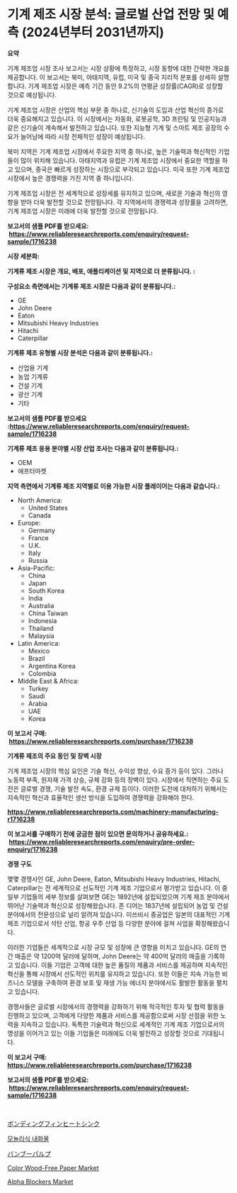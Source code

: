 <p><h1>기계 제조 시장 분석: 글로벌 산업 전망 및 예측 (2024년부터 2031년까지)</h1></p><p><strong>요약</strong></p>
<p><p>기계 제조업 시장 조사 보고서는 시장 상황에 특정하고, 시장 동향에 대한 간략한 개요를 제공합니다. 이 보고서는 북미, 아태지역, 유럽, 미국 및 중국 지리적 분포를 상세히 설명합니다. 기계 제조업 시장은 예측 기간 동안 9.2%의 연평균 성장률(CAGR)로 성장할 것으로 예상됩니다.</p><p>기계 제조업 시장은 산업의 핵심 부문 중 하나로, 신기술의 도입과 산업 혁신의 증가로 더욱 중요해지고 있습니다. 이 시장에서는 자동화, 로봇공학, 3D 프린팅 및 인공지능과 같은 신기술이 계속해서 발전하고 있습니다. 또한 지능형 기계 및 스마트 제조 공장의 수요가 늘어남에 따라 시장 전체적인 성장이 예상됩니다.</p><p>북미 지역은 기계 제조업 시장에서 주요한 지역 중 하나로, 높은 기술력과 혁신적인 기업들이 많이 위치해 있습니다. 아태지역과 유럽은 기계 제조업 시장에서 중요한 역할을 하고 있으며, 중국은 빠르게 성장하는 시장으로 부각되고 있습니다. 미국 또한 기계 제조업 시장에서 높은 경쟁력을 가진 지역 중 하나입니다.</p><p>기계 제조업 시장은 전 세계적으로 성장세를 유지하고 있으며, 새로운 기술과 혁신의 영향을 받아 더욱 발전할 것으로 전망됩니다. 각 지역에서의 경쟁력과 성장률을 고려하면, 기계 제조업 시장은 미래에 더욱 발전할 것으로 전망됩니다.</p></p>
<p><strong>보고서의 샘플 PDF를 받으세요: &nbsp;<a href="https://www.reliableresearchreports.com/enquiry/request-sample/1716238">https://www.reliableresearchreports.com/enquiry/request-sample/1716238</a></strong></p>
<p><strong>시장 세분화:</strong></p>
<p><strong> 기계류 제조 시장은 개요, 배포, 애플리케이션 및 지역으로 더 분류됩니다. :</strong></p>
<p><strong>구성요소 측면에서는 기계류 제조 시장은 다음과 같이 분류됩니다.:</strong></p>
<p><ul><li>GE</li><li>John Deere</li><li>Eaton</li><li>Mitsubishi Heavy Industries</li><li>Hitachi</li><li>Caterpillar</li></ul></p>
<p><strong> 기계류 제조 유형별 시장 분석은 다음과 같이 분류됩니다.:</strong></p>
<p><ul><li>산업용 기계</li><li>농업 기계류</li><li>건설 기계</li><li>광산 기계</li><li>기타</li></ul></p>
<p><strong>보고서의 샘플 PDF를 받으세요 :<a href="https://www.reliableresearchreports.com/enquiry/request-sample/1716238">https://www.reliableresearchreports.com/enquiry/request-sample/1716238</a></strong></p>
<p><strong> 기계류 제조 응용 분야별 시장 산업 조사는 다음과 같이 분류됩니다.:</strong></p>
<p><ul><li>OEM</li><li>애프터마켓</li></ul></p>
<p><strong>지역 측면에서 기계류 제조 지역별로 이용 가능한 시장 플레이어는 다음과 같습니다.:</strong></p>
<p><ul>
    <li>
        North America:
        <ul>
            <li>United States</li>
            <li>Canada</li>
        </ul>
    </li>
    <li>
        Europe:
        <ul>
            <li>Germany</li>
            <li>France</li>
            <li>U.K.</li>
            <li>Italy</li>
            <li>Russia</li>
        </ul>
    </li>
    <li>
        Asia-Pacific:
        <ul>
            <li>China</li>
            <li>Japan</li>
            <li>South Korea</li>
            <li>India</li>
            <li>Australia</li>
            <li>China Taiwan</li>
            <li>Indonesia</li>
            <li>Thailand</li>
            <li>Malaysia</li>
        </ul>
    </li>
    <li>
        Latin America:
        <ul>
            <li>Mexico</li>
            <li>Brazil</li>
            <li>Argentina Korea</li>
            <li>Colombia</li>
        </ul>
    </li>
    <li>
        Middle East & Africa:
        <ul>
            <li>Turkey</li>
            <li>Saudi</li>
            <li>Arabia</li>
            <li>UAE</li>
            <li>Korea</li>
        </ul>
    </li>
    </ul></p>
<p><strong>이 보고서 구매: &nbsp;<a href="https://www.reliableresearchreports.com/purchase/1716238">https://www.reliableresearchreports.com/purchase/1716238</a></strong></p>
<p><strong>기계류 제조의 주요 동인 및 장벽 시장</strong></p>
<p><p>기계 제조업 시장의 핵심 요인은 기술 혁신, 수익성 향상, 수요 증가 등이 있다. 그러나 노동력 부족, 원자재 가격 상승, 규제 강화 등의 장벽이 있다. 시장에서 직면하는 주요 도전은 글로벌 경쟁, 기술 발전 속도, 환경 규제 등이다. 이러한 도전에 대처하기 위해서는 지속적인 혁신과 효율적인 생산 방식을 도입하여 경쟁력을 강화해야 한다.</p></p>
<p><strong><a href="https://www.reliableresearchreports.com/machinery-manufacturing-r1716238">https://www.reliableresearchreports.com/machinery-manufacturing-r1716238</a></strong></p>
<p><strong>이 보고서를 구매하기 전에 궁금한 점이 있으면 문의하거나 공유하세요.: &nbsp;<a href="https://www.reliableresearchreports.com/enquiry/pre-order-enquiry/1716238">https://www.reliableresearchreports.com/enquiry/pre-order-enquiry/1716238</a></strong></p>
<p><strong>경쟁 구도</strong></p>
<p><p>몇몇 경쟁사인 GE, John Deere, Eaton, Mitsubishi Heavy Industries, Hitachi, Caterpillar는 전 세계적으로 선도적인 기계 제조 기업으로서 평가받고 있습니다. 이 중 일부 기업들의 세부 정보를 살펴보면 GE는 1892년에 설립되었으며 기계 제조 분야에서 뛰어난 기술력과 혁신으로 성장해왔습니다. 존 디어는 1837년에 설립되어 농업 및 건설 분야에서의 전문성으로 널리 알려져 있습니다. 미쓰비시 중공업은 일본의 대표적인 기계 제조 기업으로서 석탄 산업, 항공 우주 산업 등 다양한 분야에 걸쳐 사업을 확장해왔습니다.</p><p>이러한 기업들은 세계적으로 시장 규모 및 성장에 큰 영향을 미치고 있습니다. GE의 연간 매출은 약 1200억 달러에 달하며, John Deere는 약 400억 달러의 매출을 기록하고 있습니다. 이들 기업은 고객에 대한 높은 품질의 제품과 서비스를 제공하며 지속적인 혁신을 통해 시장에서 선도적인 위치를 유지하고 있습니다. 또한 이들은 지속 가능한 비즈니스 모델을 구축하여 환경 보호 및 재생 가능 에너지 분야에서도 활발한 활동을 펼치고 있습니다.</p><p>경쟁사들은 글로벌 시장에서의 경쟁력을 강화하기 위해 적극적인 투자 및 협력 활동을 진행하고 있으며, 고객에게 다양한 제품과 서비스를 제공함으로써 시장 선점을 위한 노력을 지속하고 있습니다. 독특한 기술력과 혁신으로 세계적인 기계 제조 기업으로서의 명성을 이어가고 있는 이들 기업들은 미래에도 더욱 발전하고 성장할 것으로 기대됩니다.</p></p>
<p><strong>이 보고서 구매: &nbsp; <a href="https://www.reliableresearchreports.com/purchase/1716238">https://www.reliableresearchreports.com/purchase/1716238</a></strong></p>
<p><strong>보고서의 샘플 PDF를 받으세요: &nbsp;<a href="https://www.reliableresearchreports.com/enquiry/request-sample/1716238">https://www.reliableresearchreports.com/enquiry/request-sample/1716238</a></strong><strong></strong></p>
<p>&nbsp;</p>
<p><p><a href="https://github.com/zjkmgcs938405/Market-Research-Report-List-1/blob/main/844949737029.md">ボンディングフィンヒートシンク</a></p><p><a href="https://github.com/darrellockm3ytan895656/Market-Research-Report-List-1/blob/main/281956624155.md">모놀리식 내화물</a></p><p><a href="https://github.com/schmahlson/Market-Research-Report-List-1/blob/main/165162137043.md">バンブーパルプ</a></p><p><a href="https://www.linkedin.com/pulse/color-wood-free-paper-market-research-report-forecasted-period-99crc?trackingId=%2F4dZB9zh78rTXprN6B%2Fp0w%3D%3D">Color Wood-Free Paper Market</a></p><p><a href="https://github.com/Sinjinluong3e0awx2m195k76/Market-Research-Report-List-2/blob/main/alpha-blockers-market.md">Alpha Blockers Market</a></p></p>